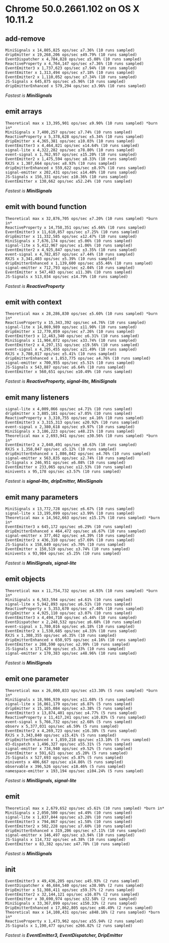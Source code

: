 # Chrome 50.0.2661.102 on OS X 10.11.2

## add-remove

    MiniSignals x 14,805,825 ops/sec ±7.36% (10 runs sampled)
    dripEmitter x 19,268,206 ops/sec ±49.79% (10 runs sampled)
    EventDispatcher x 4,784,828 ops/sec ±5.08% (10 runs sampled)
    ReactiveProperty x 4,764,147 ops/sec ±7.36% (10 runs sampled)
    EventEmitter3 x 1,737,623 ops/sec ±7.94% (10 runs sampled)
    EventEmitter x 1,313,494 ops/sec ±7.18% (10 runs sampled)
    EventEmitter2 x 1,110,052 ops/sec ±7.34% (10 runs sampled)
    JS-Signals x 645,875 ops/sec ±5.96% (10 runs sampled)
    dripEmitterEnhanced x 579,294 ops/sec ±3.96% (10 runs sampled)

*Fastest is __MiniSignals__*

## emit arrays

    Theoretical max x 13,395,901 ops/sec ±9.90% (10 runs sampled) *burn in*
    MiniSignals x 7,400,257 ops/sec ±7.74% (10 runs sampled)
    ReactiveProperty x 5,378,628 ops/sec ±5.34% (10 runs sampled)
    dripEmitter x 4,365,381 ops/sec ±10.03% (10 runs sampled)
    EventEmitter3 x 4,464,821 ops/sec ±14.64% (10 runs sampled)
    signal-lite x 4,322,282 ops/sec ±78.80% (10 runs sampled)
    event-signal x 1,762,957 ops/sec ±15.20% (10 runs sampled)
    EventEmitter2 x 1,475,594 ops/sec ±8.33% (10 runs sampled)
    RXJS x 1,307,664 ops/sec ±8.93% (10 runs sampled)
    dripEmitterEnhanced x 559,622 ops/sec ±8.97% (10 runs sampled)
    signal-emitter x 202,431 ops/sec ±14.40% (10 runs sampled)
    JS-Signals x 156,331 ops/sec ±10.36% (10 runs sampled)
    EventEmitter x 130,662 ops/sec ±52.24% (10 runs sampled)

*Fastest is __MiniSignals__*

## emit with bound function

    Theoretical max x 32,876,705 ops/sec ±7.20% (10 runs sampled) *burn in*
    ReactiveProperty x 14,758,351 ops/sec ±5.66% (10 runs sampled)
    EventEmitter3 x 11,610,857 ops/sec ±7.25% (10 runs sampled)
    dripEmitter x 11,332,585 ops/sec ±12.47% (10 runs sampled)
    MiniSignals x 7,676,174 ops/sec ±5.06% (10 runs sampled)
    signal-lite x 5,412,967 ops/sec ±1.06% (10 runs sampled)
    EventEmitter2 x 4,925,847 ops/sec ±3.35% (10 runs sampled)
    event-signal x 4,782,857 ops/sec ±7.44% (10 runs sampled)
    RXJS x 3,341,403 ops/sec ±5.39% (10 runs sampled)
    dripEmitterEnhanced x 1,139,600 ops/sec ±55.46% (10 runs sampled)
    signal-emitter x 712,793 ops/sec ±2.04% (10 runs sampled)
    EventEmitter x 547,483 ops/sec ±11.38% (10 runs sampled)
    JS-Signals x 513,034 ops/sec ±14.79% (10 runs sampled)

*Fastest is __ReactiveProperty__*

## emit with context

    Theoretical max x 28,286,830 ops/sec ±5.60% (10 runs sampled) *burn in*
    ReactiveProperty x 15,343,392 ops/sec ±4.76% (10 runs sampled)
    signal-lite x 14,069,989 ops/sec ±11.90% (10 runs sampled)
    dripEmitter x 12,770,059 ops/sec ±7.26% (10 runs sampled)
    EventEmitter3 x 12,463,340 ops/sec ±6.31% (10 runs sampled)
    MiniSignals x 11,904,072 ops/sec ±33.74% (10 runs sampled)
    EventEmitter2 x 4,297,151 ops/sec ±19.56% (10 runs sampled)
    event-signal x 4,295,455 ops/sec ±21.49% (10 runs sampled)
    RXJS x 3,708,017 ops/sec ±5.41% (10 runs sampled)
    dripEmitterEnhanced x 1,853,775 ops/sec ±4.76% (10 runs sampled)
    signal-emitter x 700,955 ops/sec ±5.51% (10 runs sampled)
    JS-Signals x 543,887 ops/sec ±6.64% (10 runs sampled)
    EventEmitter x 560,651 ops/sec ±10.49% (10 runs sampled)

*Fastest is __ReactiveProperty, signal-lite, MiniSignals__*

## emit many listeners

    signal-lite x 4,009,066 ops/sec ±4.71% (10 runs sampled)
    dripEmitter x 3,885,181 ops/sec ±7.05% (10 runs sampled)
    ReactiveProperty x 3,310,755 ops/sec ±4.16% (10 runs sampled)
    EventEmitter3 x 3,315,313 ops/sec ±20.92% (10 runs sampled)
    event-signal x 2,380,618 ops/sec ±9.97% (10 runs sampled)
    MiniSignals x 3,186,223 ops/sec ±48.21% (10 runs sampled)
    Theoretical max x 2,693,941 ops/sec ±30.56% (10 runs sampled) *burn in*
    EventEmitter2 x 2,040,491 ops/sec ±8.63% (10 runs sampled)
    RXJS x 1,358,047 ops/sec ±5.12% (10 runs sampled)
    dripEmitterEnhanced x 1,086,042 ops/sec ±4.76% (10 runs sampled)
    signal-emitter x 563,835 ops/sec ±2.74% (10 runs sampled)
    JS-Signals x 246,951 ops/sec ±6.08% (10 runs sampled)
    EventEmitter x 233,065 ops/sec ±12.53% (10 runs sampled)
    minivents x 95,178 ops/sec ±3.57% (10 runs sampled)

*Fastest is __signal-lite, dripEmitter, MiniSignals__*

## emit many parameters

    MiniSignals x 13,772,728 ops/sec ±6.67% (10 runs sampled)
    signal-lite x 13,195,099 ops/sec ±3.99% (10 runs sampled)
    Theoretical max x 14,562,663 ops/sec ±15.17% (10 runs sampled) *burn in*
    EventEmitter3 x 645,172 ops/sec ±6.29% (10 runs sampled)
    dripEmitterEnhanced x 464,472 ops/sec ±6.67% (10 runs sampled)
    signal-emitter x 377,462 ops/sec ±4.39% (10 runs sampled)
    EventEmitter2 x 436,310 ops/sec ±57.69% (10 runs sampled)
    JS-Signals x 158,649 ops/sec ±5.70% (10 runs sampled)
    EventEmitter x 150,519 ops/sec ±3.74% (10 runs sampled)
    minivents x 93,984 ops/sec ±5.25% (10 runs sampled)

*Fastest is __MiniSignals, signal-lite__*

## emit objects

    Theoretical max x 11,754,732 ops/sec ±4.93% (10 runs sampled) *burn in*
    MiniSignals x 6,563,594 ops/sec ±4.61% (10 runs sampled)
    signal-lite x 5,942,893 ops/sec ±6.51% (10 runs sampled)
    ReactiveProperty x 5,353,670 ops/sec ±7.40% (10 runs sampled)
    dripEmitter x 4,925,110 ops/sec ±3.07% (10 runs sampled)
    EventEmitter3 x 4,494,710 ops/sec ±5.44% (10 runs sampled)
    EventDispatcher x 2,248,532 ops/sec ±6.68% (10 runs sampled)
    event-signal x 1,780,016 ops/sec ±6.18% (10 runs sampled)
    EventEmitter2 x 1,530,685 ops/sec ±4.33% (10 runs sampled)
    RXJS x 1,308,355 ops/sec ±6.35% (10 runs sampled)
    dripEmitterEnhanced x 650,975 ops/sec ±4.16% (10 runs sampled)
    EventEmitter x 208,590 ops/sec ±2.99% (10 runs sampled)
    JS-Signals x 171,429 ops/sec ±5.33% (10 runs sampled)
    signal-emitter x 170,383 ops/sec ±48.96% (10 runs sampled)

*Fastest is __MiniSignals__*

## emit one parameter

    Theoretical max x 26,000,833 ops/sec ±13.30% (5 runs sampled) *burn in*
    MiniSignals x 18,986,939 ops/sec ±11.68% (5 runs sampled)
    signal-lite x 16,861,179 ops/sec ±6.87% (5 runs sampled)
    dripEmitter x 15,165,084 ops/sec ±3.38% (5 runs sampled)
    EventEmitter3 x 13,874,401 ops/sec ±4.77% (5 runs sampled)
    ReactiveProperty x 11,417,241 ops/sec ±10.83% (5 runs sampled)
    event-signal x 5,766,732 ops/sec ±2.68% (5 runs sampled)
    observ x 5,377,031 ops/sec ±6.59% (5 runs sampled)
    EventEmitter2 x 4,269,723 ops/sec ±16.38% (5 runs sampled)
    RXJS x 3,343,840 ops/sec ±15.41% (5 runs sampled)
    dripEmitterEnhanced x 1,859,218 ops/sec ±13.10% (5 runs sampled)
    d3-dispatch x 1,496,327 ops/sec ±55.31% (5 runs sampled)
    signal-emitter x 734,940 ops/sec ±9.52% (5 runs sampled)
    EventEmitter x 591,621 ops/sec ±5.20% (5 runs sampled)
    JS-Signals x 527,693 ops/sec ±5.87% (5 runs sampled)
    minivents x 406,667 ops/sec ±14.86% (5 runs sampled)
    observable x 396,526 ops/sec ±18.46% (5 runs sampled)
    namespace-emitter x 193,194 ops/sec ±104.24% (5 runs sampled)

*Fastest is __MiniSignals, signal-lite__*

## emit

    Theoretical max x 2,679,652 ops/sec ±5.61% (10 runs sampled) *burn in*
    MiniSignals x 2,050,500 ops/sec ±4.49% (10 runs sampled)
    signal-lite x 1,837,844 ops/sec ±3.28% (10 runs sampled)
    EventEmitter3 x 794,867 ops/sec ±1.58% (10 runs sampled)
    EventEmitter2 x 502,228 ops/sec ±7.60% (10 runs sampled)
    dripEmitterEnhanced x 319,206 ops/sec ±7.11% (10 runs sampled)
    signal-emitter x 146,497 ops/sec ±3.94% (10 runs sampled)
    JS-Signals x 114,732 ops/sec ±4.38% (10 runs sampled)
    EventEmitter x 83,382 ops/sec ±47.78% (10 runs sampled)

*Fastest is __MiniSignals__*

## init

    EventEmitter3 x 49,436,205 ops/sec ±45.93% (2 runs sampled)
    EventDispatcher x 46,684,540 ops/sec ±38.98% (2 runs sampled)
    DripEmitter x 51,308,411 ops/sec ±59.37% (2 runs sampled)
    EventEmitter2 x 32,144,121 ops/sec ±16.07% (2 runs sampled)
    EventEmitter x 30,690,974 ops/sec ±32.58% (2 runs sampled)
    MiniSignals x 33,367,099 ops/sec ±150.33% (2 runs sampled)
    DripEmitterEnhanced x 17,862,805 ops/sec ±46.49% (2 runs sampled)
    Theoretical max x 14,108,431 ops/sec ±848.16% (2 runs sampled) *burn in*
    ReactiveProperty x 1,473,962 ops/sec ±55.94% (2 runs sampled)
    JS-Signals x 1,190,477 ops/sec ±266.82% (2 runs sampled)

*Fastest is __EventEmitter3, EventDispatcher, DripEmitter__*
